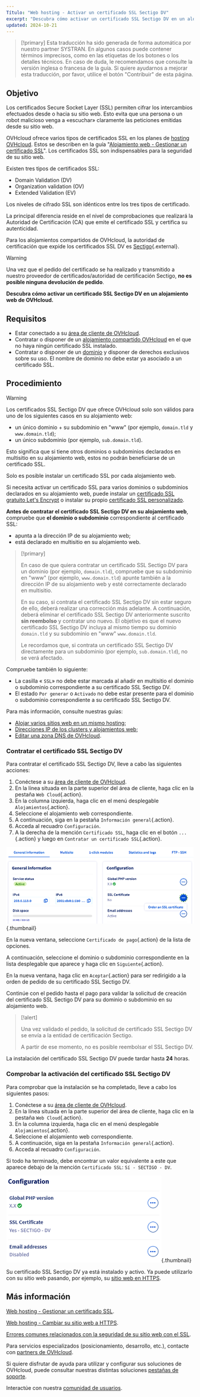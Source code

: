 ```yaml
---
Título: "Web hosting - Activar un certificado SSL Sectigo DV"
excerpt: "Descubra cómo activar un certificado SSL Sectigo DV en un alojamiento web de OVHcloud"
updated: 2024-10-21
---
```


> [!primary]
> Esta traducción ha sido generada de forma automática por nuestro partner SYSTRAN. En algunos casos puede contener términos imprecisos, como en las etiquetas de los botones o los detalles técnicos. En caso de duda, le recomendamos que consulte la versión inglesa o francesa de la guía. Si quiere ayudarnos a mejorar esta traducción, por favor, utilice el botón "Contribuir" de esta página.
>

## Objetivo

Los certificados Secure Socket Layer (SSL) permiten cifrar los intercambios efectuados desde o hacia su sitio web. Esto evita que una persona o un robot malicioso venga a «escuchar» claramente las peticiones emitidas desde su sitio web.

OVHcloud ofrece varios tipos de certificados SSL en los planes de [hosting OVHcloud](/links/web/hosting). Estos se describen en la guía "[Alojamiento web - Gestionar un certificado SSL](/pages/web_cloud/web_hosting/ssl_on_webhosting)". Los certificados SSL son indispensables para la seguridad de su sitio web.

Existen tres tipos de certificados SSL:

- Domain Validation (DV)
- Organization validation (OV)
- Extended Validation (EV)

Los niveles de cifrado SSL son idénticos entre los tres tipos de certificado.

La principal diferencia reside en el nivel de comprobaciones que realizará la Autoridad de Certificación (CA) que emite el certificado SSL y certifica su autenticidad.

Para los alojamientos compartidos de OVHcloud, la autoridad de certificación que expide los certificados SSL DV es [Sectigo](https://sectigostore.com){.external}.

> [!warning]
>
> Una vez que el pedido del certificado se ha realizado y transmitido a nuestro proveedor de certificados/autoridad de certificación Sectigo, **no es posible ninguna devolución de pedido**.
>

**Descubra cómo activar un certificado SSL Sectigo DV en un alojamiento web de OVHcloud.**

## Requisitos

- Estar conectado a su [área de cliente de OVHcloud](/links/manager).
- Contratar o disponer de un [alojamiento compartido OVHcloud](/links/web/hosting) en el que no haya ningún certificado SSL instalado.
- Contratar o disponer de un [dominio](/links/web/domains) y disponer de derechos exclusivos sobre su uso. El nombre de dominio no debe estar ya asociado a un certificado SSL.

## Procedimiento

> [!warning]
>
> Los certificados SSL Sectigo DV que ofrece OVHcloud solo son válidos para uno de los siguientes casos en su alojamiento web:
>
> - un único dominio + su subdominio en "www" (por ejemplo, `domain.tld` y `www.domain.tld`);
> - un único subdominio (por ejemplo, `sub.domain.tld`).
>
> Esto significa que si tiene otros dominios o subdominios declarados en multisitio en su alojamiento web, estos no podrán beneficiarse de un certificado SSL.
>
> Solo es posible instalar un certificado SSL por cada alojamiento web.
>
> Si necesita activar un certificado SSL para varios dominios o subdominios declarados en su alojamiento web, puede instalar un [certificado SSL gratuito Let's Encrypt](/links/web/hosting-options-ssl) o instalar su propio [certificado SSL personalizado](/pages/web_cloud/web_hosting/ssl_custom).

**Antes de contratar el certificado SSL Sectigo DV en su alojamiento web**, compruebe que **el dominio o subdominio** correspondiente al certificado SSL:

- apunta a la dirección IP de su alojamiento web;
- está declarado en multisitio en su alojamiento web.

> [!primary]
>
> En caso de que quiera contratar un certificado SSL Sectigo DV para un dominio (por ejemplo, `domain.tld`), compruebe que su subdominio en "www" (por ejemplo, `www.domain.tld`) apunte también a la dirección IP de su alojamiento web y esté correctamente declarado en multisitio.
>
> En su caso, si contrata el certificado SSL Sectigo DV sin estar seguro de ello, deberá realizar una corrección más adelante. A continuación, deberá eliminar el certificado SSL Sectigo DV anteriormente suscrito **sin reembolso** y contratar uno nuevo. El objetivo es que el nuevo certificado SSL Sectigo DV incluya al mismo tiempo su dominio `domain.tld` y su subdominio en "www" `www.domain.tld`.
>
> Le recordamos que, si contrata un certificado SSL Sectigo DV directamente para un subdominio (por ejemplo, `sub.domain.tld`), no se verá afectado.

Compruebe también lo siguiente:

- La casilla « `SSL`» no debe estar marcada al añadir en multisitio el dominio o subdominio correspondiente a su certificado SSL Sectigo DV.
- El estado `Por generar` o `Activado` no debe estar presente para el dominio o subdominio correspondiente a su certificado SSL Sectigo DV.

Para más información, consulte nuestras guías:

- [Alojar varios sitios web en un mismo hosting](/pages/web_cloud/web_hosting/multisites_configure_multisite);
- [Direcciones IP de los clusters y alojamientos web](/pages/web_cloud/web_hosting/clusters_and_shared_hosting_IP);
- [Editar una zona DNS de OVHcloud](/pages/web_cloud/domains/dns_zone_edit).

### Contratar el certificado SSL Sectigo DV

Para contratar el certificado SSL Sectigo DV, lleve a cabo las siguientes acciones:

1. Conéctese a su [área de cliente de OVHcloud](/links/manager).
2. En la línea situada en la parte superior del área de cliente, haga clic en la pestaña `Web Cloud`{.action}.
3. En la columna izquierda, haga clic en el menú desplegable `Alojamientos`{.action}.
4. Seleccione el alojamiento web correspondiente.
5. A continuación, siga en la pestaña `Información general`{.action}.
6. Acceda al recuadro `Configuración`.
7. A la derecha de la mención `Certificado SSL`, haga clic en el botón `...`{.action} y luego en `Contratar un certificado SSL`{.action}.

![Order an SSL certificate](/pages/assets/screens/control_panel/product-selection/web-cloud/web-hosting/general-information/order-an-ssl-certificate.png){.thumbnail}

En la nueva ventana, seleccione `Certificado de pago`{.action} de la lista de opciones.

A continuación, seleccione el dominio o subdominio correspondiente en la lista desplegable que aparece y haga clic en `Siguiente`{.action}.

En la nueva ventana, haga clic en `Aceptar`{.action} para ser redirigido a la orden de pedido de su certificado SSL Sectigo DV.

Continúe con el pedido hasta el pago para validar la solicitud de creación del certificado SSL Sectigo DV para su dominio o subdominio en su alojamiento web.

> [!alert]
>
> Una vez validado el pedido, la solicitud de certificado SSL Sectigo DV se envía a la entidad de certificación Sectigo.
>
> A partir de ese momento, no es posible reembolsar el SSL Sectigo DV.

La instalación del certificado SSL Sectigo DV puede tardar hasta **24** horas.

### Comprobar la activación del certificado SSL Sectigo DV

Para comprobar que la instalación se ha completado, lleve a cabo los siguientes pasos:

1. Conéctese a su [área de cliente de OVHcloud](/links/manager).
2. En la línea situada en la parte superior del área de cliente, haga clic en la pestaña `Web Cloud`{.action}.
3. En la columna izquierda, haga clic en el menú desplegable `Alojamientos`{.action}.
4. Seleccione el alojamiento web correspondiente.
5. A continuación, siga en la pestaña `Información general`{.action}.
6. Acceda al recuadro `Configuración`.

Si todo ha terminado, debe encontrar un valor equivalente a este que aparece debajo de la mención `Certificado SSL`: `Sí - SECTIGO - DV`.

![SSL Sectigo DV certificate](/pages/assets/screens/control_panel/product-selection/web-cloud/web-hosting/general-information/ssl-certificate-dv-enable.png){.thumbnail}

Su certificado SSL Sectigo DV ya está instalado y activo. Ya puede utilizarlo con su sitio web pasando, por ejemplo, su [sitio web en HTTPS](/pages/web_cloud/web_hosting/ssl-activate-https-website).

## Más información <a name="go-further"></a>

[Web hosting - Gestionar un certificado SSL](/pages/web_cloud/web_hosting/ssl_on_webhosting).

[Web hosting - Cambiar su sitio web a HTTPS](/pages/web_cloud/web_hosting/ssl-activate-https-website).

[Errores comunes relacionados con la seguridad de su sitio web con el SSL](/pages/web_cloud/web_hosting/ssl_avoid_common_pitfalls_of_making_website_secure).
 
Para servicios especializados (posicionamiento, desarrollo, etc.), contacte con [partners de OVHcloud](/links/partner).
 
Si quiere disfrutar de ayuda para utilizar y configurar sus soluciones de OVHcloud, puede consultar nuestras distintas soluciones [pestañas de soporte](/links/support).
 
Interactúe con nuestra [comunidad de usuarios](/links/community).